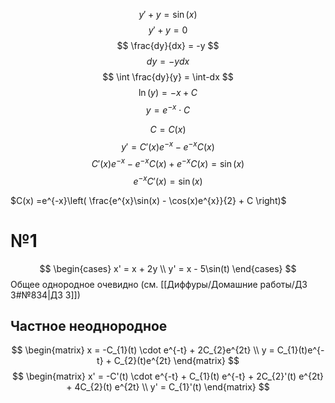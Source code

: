 $$
y' + y = \sin(x)
$$
$$
y' + y = 0
$$
$$
\frac{dy}{dx} = -y
$$
$$
dy = -ydx
$$
$$
\int \frac{dy}{y} = \int-dx
$$
$$
\ln(y) = -x + C
$$
$$
y = e^{-x} \cdot C
$$

$$
C = C(x)
$$
$$
y' = C'(x)e^{-x} -e^{-x}C(x)
$$
$$
C'(x)e^{-x} - e^{-x}C(x) + e^{-x}C(x) = \sin(x)
$$
$$
e^{-x}C'(x) = \sin(x)
$$

$C(x) =e^{-x}\left( \frac{e^{x}\sin(x) - \cos(x)e^{x}}{2} + C \right)$


# №1
$$
\begin{cases}
x' = x + 2y \\
y' = x - 5\sin(t)
\end{cases}
$$
Общее однородное очевидно (см. [[Диффуры/Домашние работы/ДЗ 3#№834|ДЗ 3]])

## Частное неоднородное
$$
\begin{matrix}
x = -C_{1}(t) \cdot e^{-t} + 2C_{2}e^{2t} \\
y = C_{1}(t)e^{-t} + C_{2}(t)e^{2t}
\end{matrix}
$$
$$
\begin{matrix}
x' = -C'(t) \cdot e^{-t} + C_{1}(t) e^{-t} + 2C_{2}'(t) e^{2t} + 4C_{2}(t) e^{2t} \\
y' = C_{1}'(t)
\end{matrix}
$$